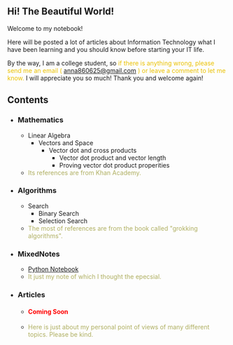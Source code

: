 <style>
.highlight1{
    color: #EAC100;
}
.highlight2{
    color: #AFAF61;
}
.comingsoon{
    color: red;
}
</style>

## Hi! The Beautiful World!
Welcome to my notebook!

Here will be posted a lot of articles about Information Technology what I have been learning and you should know before starting your IT life.

By the way, I am a college student, so <font class="highlight1">if there is anything wrong, please send me an email (</font> <anna860625@gmail.com> <font class="highlight1">) or leave a comment to let me know.</font> I will appreciate you so much! Thank you and welcome again!


## Contents

* ### Mathematics
    * Linear Algebra
      * Vectors and Space
        * Vector dot and cross products
          * Vector dot product and vector length
          * Proving vector dot product properities

    - <font class="highlight2">Its references are from Khan Academy.</font>

* ### Algorithms
    * Search
       * Binary Search
       * Selection Search

    - <font class="highlight2">The most of references are from the book called "grokking algorithms".</font>

* ### MixedNotes
    * [Python Notebook](mixednotes/Python.md)

    - <font class="highlight2">It just my note of which I thought the epecsial.</font>

* ### Articles
    * <h4><font class="comingsoon">Coming Soon</font></h4>

    - <font class="highlight2">Here is just about my personal point of views of many different topics. Please be kind.</font>

<!--
### Python

Markdown is a lightweight and easy-to-use syntax for styling your writing. It includes conventions for

```markdown
Syntax highlighted code block

# Header 1
## Header 2
### Header 3

- Bulleted
- List

1. Numbered
2. List

**Bold** and _Italic_ and `Code` text

[Link](url) and ![Image](src)
```

For more details see [GitHub Flavored Markdown](https://guides.github.com/features/mastering-markdown/).

### Jekyll Themes

Your Pages site will use the layout and styles from the Jekyll theme you have selected in your [repository settings](https://github.com/anna0625/QuantumAnna/settings). The name of this theme is saved in the Jekyll `_config.yml` configuration file.

### Support or Contact

Having trouble with Pages? Check out our [documentation](https://help.github.com/categories/github-pages-basics/) or [contact support](https://github.com/contact) and we’ll help you sort it out.

-->